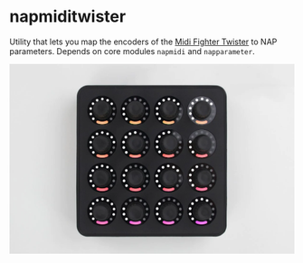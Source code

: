 # napmiditwister
Utility that lets you map the encoders of the [Midi Fighter Twister](https://www.midifighter.com/#Twister) to NAP parameters. Depends on core modules `napmidi` and `napparameter`.

![](midifightertwister.webp)
